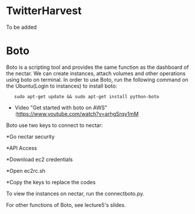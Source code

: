 # TwitterHarvest

To be added

# Boto
Boto is a scripting tool and provides the same function as the dashboard of the nectar.
We can create instances, attach volumes and other operations using boto on terminal.
In order to use Boto, run the following command on the Ubuntu(Login to instances) to install boto:

       sudo apt-get update && sudo apt-get install python-boto

* Video "Get started with boto on AWS" :https://www.youtube.com/watch?v=arhgSrqy1mM

Boto use two keys to connect to nectar:

*Go nectar security

*API Access

*Download ec2 credentials 

*Open ec2rc.sh 

*Copy the keys to replace the codes


To view the instances on nectar, run the connectboto.py.

For other functions of Boto, see lecture5's slides.
